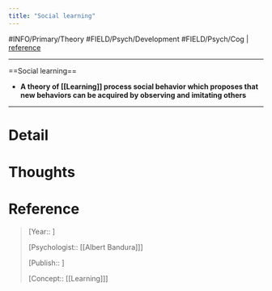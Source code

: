 ```yaml
---
title: "Social learning"
---
```



#INFO/Primary/Theory #FIELD/Psych/Development #FIELD/Psych/Cog  | [reference](https://en.wikipedia.org/wiki/Social_learning_theory)

---

==Social learning==

- **A theory of [[Learning]] process social behavior which proposes that new behaviors can be acquired by observing and imitating others**

---

# Detail

# Thoughts

# Reference

> [Year:: ]
> 
> [Psychologist:: [[Albert Bandura]]]
> 
> [Publish:: ]
> 
> [Concept:: [[Learning]]]
